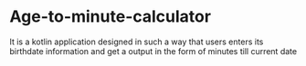 # Age-to-minute-calculator
It is a kotlin application designed in such a way that users enters its birthdate information and get a output in the form of minutes till current date 
